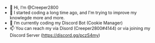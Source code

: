 - 👋 Hi, I’m @Creeper2800
- 🤖 I started coding a long time ago, and I'm trying to improve my knowlegde more and more.
- 🌱 I’m currently coding my Discord Bot (Cookie Manager)
- 📫 You can reach my via Disord (Creeper2800#4144) or via joining my Discord Server (https://discord.gg/pczS4my)

<!---
Creeper2800/Creeper2800 is a ✨ special ✨ repository because its `README.md` (this file) appears on your GitHub profile.
You can click the Preview link to take a look at your changes.
--->
